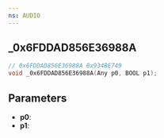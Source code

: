 ```yaml
---
ns: AUDIO
---
```

## _0x6FDDAD856E36988A

```c
// 0x6FDDAD856E36988A 0x934BE749
void _0x6FDDAD856E36988A(Any p0, BOOL p1);
```


## Parameters
* **p0**: 
* **p1**: 

